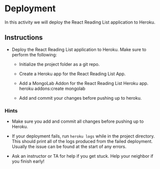 # Deployment

In this activity we will deploy the React Reading List application to Heroku.

## Instructions

* Deploy the React Reading List application to Heroku. Make sure to perform the following:

  * Initialize the project folder as a git repo.

  * Create a Heroku app for the React Reading List App.

  * Add a MongoLab Addon for the React Reading List Heroku app.
  heroku addons:create mongolab

  * Add and commit your changes before pushing up to heroku.

### Hints

* Make sure you add and commit all changes before pushing up to Heroku.

* If your deployment fails, run `heroku logs` while in the project directory. This should print all of the logs produced from the failed deployment. Usually the issue can be found at the start of any errors.

* Ask an instructor or TA for help if you get stuck. Help your neighbor if you finish early!

